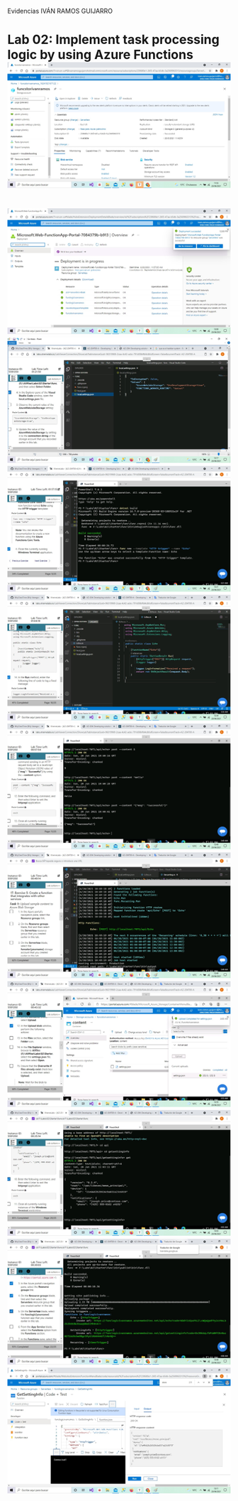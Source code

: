Evidencias IVÁN RAMOS GUIJARRO

# Lab 02: Implement task processing logic by using Azure Functions![LAB2-1](	LAB2-1.jpg)

# ![LAB2-2](LAB2-2.jpg)![LAB2-3](LAB2-3.jpg)![LAB2-4](LAB2-4.jpg)![LAB2-5](LAB2-5.jpg)![LAB2-6](LAB2-6.jpg)![LAB2-7](LAB2-7.jpg)![LAB2-8](LAB2-8.jpg)![LAB2-9](LAB2-9.jpg)![LAB2-10](LAB2-10.jpg)![LAB2-11](LAB2-11.jpg)